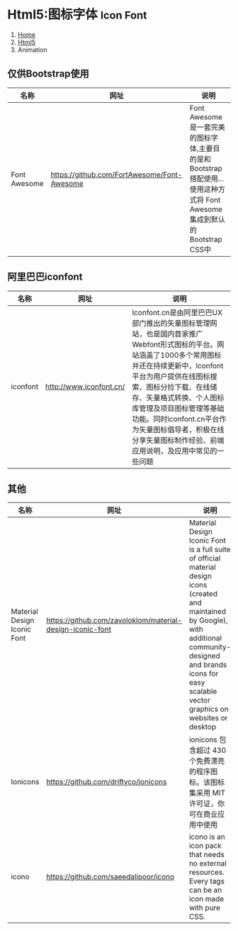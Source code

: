 # <span class="fa fa-html5" aria-hidden="true"></span> Html5:图标字体 <small>Icon Font</small>

<ol class="breadcrumb"><li><a href="/">Home</a></li><li><a href="/html5/overview.md">Html5</a></li><li class="active">Animation</li></ol>

## 仅供Bootstrap使用
|名称|网址|说明|
|------|------|------|
|Font Awesome|https://github.com/FortAwesome/Font-Awesome|Font Awesome 是一套完美的图标字体,主要目的是和 Bootstrap 搭配使用... 使用这种方式将 Font Awesome 集成到默认的 Bootstrap CSS中|

## 阿里巴巴iconfont
|名称|网址|说明|
|------|------|------|
|iconfont|http://www.iconfont.cn/|Iconfont.cn是由阿里巴巴UX部门推出的矢量图标管理网站，也是国内首家推广Webfont形式图标的平台。网站涵盖了1000多个常用图标并还在持续更新中，Iconfont平台为用户提供在线图标搜索、图标分捡下载、在线储存、矢量格式转换、个人图标库管理及项目图标管理等基础功能。同时iconfont.cn平台作为矢量图标倡导者，积极在线分享矢量图标制作经验、前端应用说明，及应用中常见的一些问题|

## 其他
|名称|网址|说明|
|------|------|------|
|Material Design Iconic Font|https://github.com/zavoloklom/material-design-iconic-font|Material Design Iconic Font is a full suite of official material design icons (created and maintained by Google), with additional community-designed and brands icons for easy scalable vector graphics on websites or desktop|
|Ionicons|https://github.com/driftyco/ionicons|ionicons 包含超过 430 个免费漂亮的程序图标。该图标集采用 MIT 许可证，你可在商业应用中使用|
|icono|https://github.com/saeedalipoor/icono|icono is an icon pack that needs no external resources. Every tags can be an icon made with pure CSS.|

